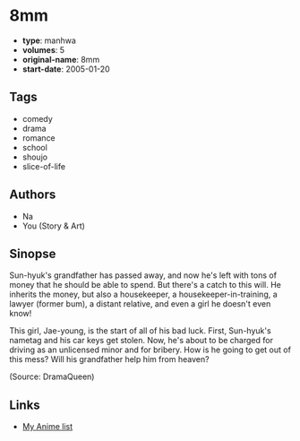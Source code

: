 # 8mm

-   **type**: manhwa
-   **volumes**: 5
-   **original-name**: 8mm
-   **start-date**: 2005-01-20

## Tags

-   comedy
-   drama
-   romance
-   school
-   shoujo
-   slice-of-life

## Authors

-   Na
-   You (Story & Art)

## Sinopse

Sun-hyuk's grandfather has passed away, and now he's left with tons of money that he should be able to spend. But there's a catch to this will. He inherits the money, but also a housekeeper, a housekeeper-in-training, a lawyer (former bum), a distant relative, and even a girl he doesn't even know!

This girl, Jae-young, is the start of all of his bad luck. First, Sun-hyuk's nametag and his car keys get stolen. Now, he's about to be charged for driving as an unlicensed minor and for bribery. How is he going to get out of this mess? Will his grandfather help him from heaven?

(Source: DramaQueen)

## Links

-   [My Anime list](https://myanimelist.net/manga/1186/8mm)
